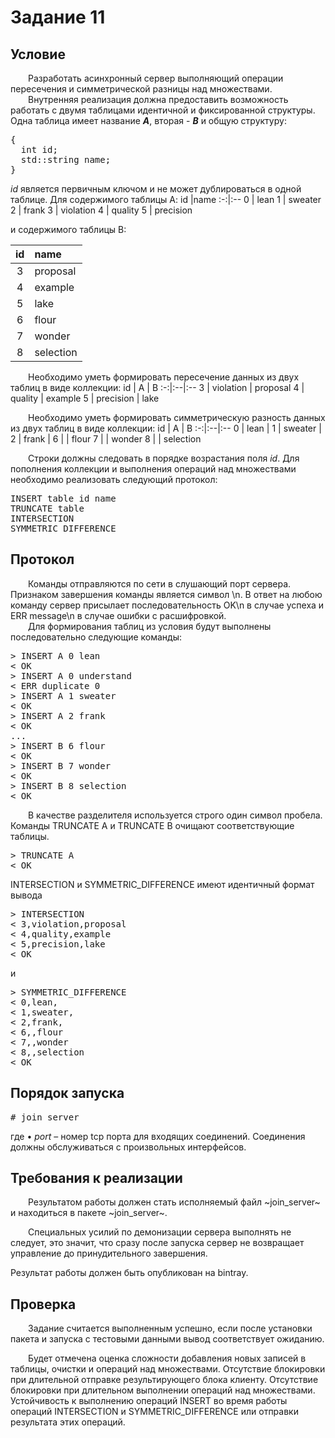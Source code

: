 # Задание 11
## Условие
&emsp;&emsp;Разработать асинхронный сервер выполняющий операции пересечения и
симметрической разницы над множествами.  
&emsp;&emsp;Внутренняя реализация должна предоставить возможность работать с
двумя таблицами идентичной и фиксированной структуры. Одна таблица
имеет название ***A***, вторая - ***B*** и общую структуру:
<pre>
{
  int id;
  std::string name;
}
</pre>
*id* является первичным ключом и не может дублироваться в одной таблице.
Для содержимого таблицы A:
id |name
:-:|:--
0 |  lean
1 | sweater
2 | frank
3 | violation
4 | quality
5 | precision

и содержимого таблицы B:

id |name
:-:|:--
3 | proposal
4 | example
5 | lake
6 | flour
7 | wonder
8 | selection

&emsp;&emsp;Необходимо уметь формировать пересечение данных из двух таблиц в виде
коллекции:
id | A | B
:-:|:--|:--
3 | violation | proposal
4 | quality | example
5 | precision | lake

&emsp;&emsp;Необходимо уметь формировать симметрическую разность данных из двух
таблиц в виде коллекции:
id | A | B
:-:|:--|:--
0 | lean |
1 | sweater |
2 | frank |
6 | | flour
7 | | wonder
8 | | selection

&emsp;&emsp;Строки должны следовать в порядке возрастания поля *id*.
Для пополнения коллекции и выполнения операций над множествами
необходимо реализовать следующий протокол:
<pre>
INSERT table id name
TRUNCATE table
INTERSECTION
SYMMETRIC_DIFFERENCE
</pre>
## Протокол
&emsp;&emsp;Команды отправляются по сети в слушающий порт сервера. Признаком
завершения команды является символ \n. В ответ на любою команду сервер
присылает последовательность OK\n в случае успеха и ERR message\n в
случае ошибки с расшифровкой.   
&emsp;&emsp;Для формирования таблиц из условия будут выполнены последовательно
следующие команды:
<pre>
> INSERT A 0 lean
< OK
> INSERT A 0 understand
< ERR duplicate 0
> INSERT A 1 sweater
< OK
> INSERT A 2 frank
< OK
...
> INSERT B 6 flour
< OK
> INSERT B 7 wonder
< OK
> INSERT B 8 selection
< OK
</pre>
&emsp;&emsp;В качестве разделителя используется строго один символ пробела.
Команды TRUNCATE A и TRUNCATE B очищают соответствующие таблицы.
<pre>
> TRUNCATE A
< OK
</pre>
INTERSECTION и SYMMETRIC_DIFFERENCE имеют идентичный формат вывода
<pre>
> INTERSECTION
< 3,violation,proposal
< 4,quality,example
< 5,precision,lake
< OK
</pre>
и
<pre>
> SYMMETRIC_DIFFERENCE
< 0,lean,
< 1,sweater,
< 2,frank,
< 6,,flour
< 7,,wonder
< 8,,selection
< OK
</pre>

## Порядок запуска
<pre>
# join_server <port>
</pre>
где
• *port* – номер tcp порта для входящих соединений. Соединения должны
обслуживаться с произвольных интерфейсов.

## Требования к реализации
&emsp;&emsp;Результатом работы должен стать исполняемый файл ~join_server~ и
находиться в пакете ~join_server~.

&emsp;&emsp;Специальных усилий по демонизации сервера выполнять не следует, это
значит, что сразу после запуска сервер не возвращает управление до
принудительного завершения.

Результат работы должен быть опубликован на bintray.

## Проверка
&emsp;&emsp;Задание считается выполненным успешно, если после установки пакета и
запуска с тестовыми данными вывод соответствует ожиданию.

&emsp;&emsp;Будет отмечена оценка сложности добавления новых записей в таблицы,
очистки и операций над множествами. Отсутствие блокировки при
длительной отправке результирующего блока клиенту. Отсутствие
блокировки при длительном выполнении операций над множествами.
Устойчивость к выполнению операций INSERT во время работы операций
INTERSECTION и SYMMETRIC_DIFFERENCE или отправки результата этих
операций.
